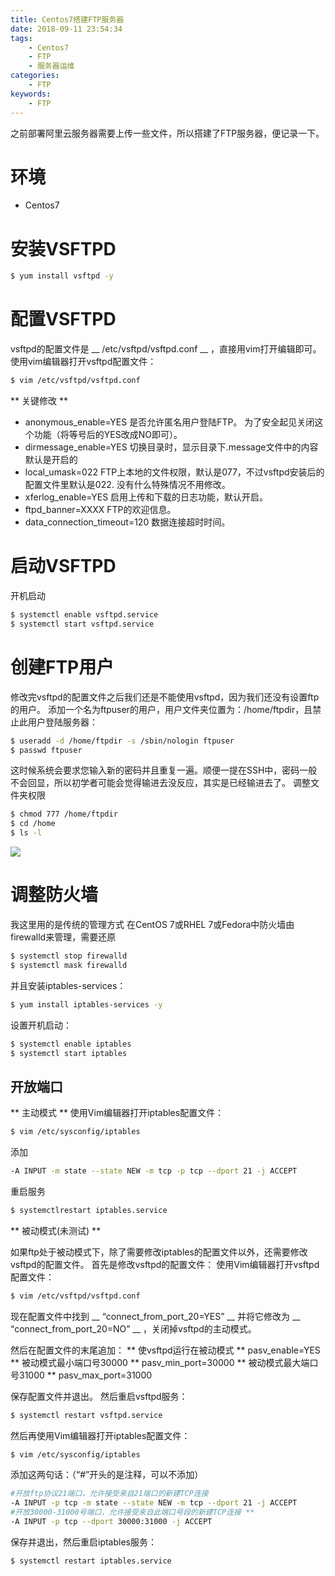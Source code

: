 ```yaml
---
title: Centos7搭建FTP服务器
date: 2018-09-11 23:54:34
tags:
    - Centos7
    - FTP
    - 服务器运维
categories:
    - FTP
keywords:
    - FTP
---
```


之前部署阿里云服务器需要上传一些文件，所以搭建了FTP服务器，便记录一下。

# 环境
- Centos7

<!-- more -->

# 安装VSFTPD

``` bash
$ yum install vsftpd -y
```

# 配置VSFTPD

vsftpd的配置文件是 __ /etc/vsftpd/vsftpd.conf __ ，直接用vim打开编辑即可。
使用vim编辑器打开vsftpd配置文件：
``` bash
$ vim /etc/vsftpd/vsftpd.conf
```

** 关键修改 **
- anonymous_enable=YES
    是否允许匿名用户登陆FTP。
    为了安全起见关闭这个功能（将等号后的YES改成NO即可）。
- dirmessage_enable=YES
    切换目录时，显示目录下.message文件中的内容
    默认是开启的
- local_umask=022
    FTP上本地的文件权限，默认是077，不过vsftpd安装后的配置文件里默认是022.
    没有什么特殊情况不用修改。
- xferlog_enable=YES
    启用上传和下载的日志功能，默认开启。
- ftpd_banner=XXXX
    FTP的欢迎信息。
- data_connection_timeout=120
    数据连接超时时间。

# 启动VSFTPD

开机启动
``` bash
$ systemctl enable vsftpd.service
$ systemctl start vsftpd.service
```

# 创建FTP用户
修改完vsftpd的配置文件之后我们还是不能使用vsftpd，因为我们还没有设置ftp的用户。
添加一个名为ftpuser的用户，用户文件夹位置为：/home/ftpdir，且禁止此用户登陆服务器：
``` bash
$ useradd -d /home/ftpdir -s /sbin/nologin ftpuser
$ passwd ftpuser
```
这时候系统会要求您输入新的密码并且重复一遍。顺便一提在SSH中，密码一般不会回显，所以初学者可能会觉得输进去没反应，其实是已经输进去了。
调整文件夹权限
``` bash
$ chmod 777 /home/ftpdir
$ cd /home
$ ls -l
```
![](chmod_ftpdir.png)

# 调整防火墙
我这里用的是传统的管理方式
在CentOS 7或RHEL 7或Fedora中防火墙由firewalld来管理，需要还原
``` bash
$ systemctl stop firewalld  
$ systemctl mask firewalld  
```
并且安装iptables-services：
``` bash
$ yum install iptables-services -y
```
设置开机启动：
``` bash
$ systemctl enable iptables
$ systemctl start iptables  
```
## 开放端口

** 主动模式 **
使用Vim编辑器打开iptables配置文件：
``` bash
$ vim /etc/sysconfig/iptables
```
添加
``` bash
-A INPUT -m state --state NEW -m tcp -p tcp --dport 21 -j ACCEPT
```
重启服务
``` bash
$ systemctlrestart iptables.service
```

** 被动模式(未测试) **

如果ftp处于被动模式下，除了需要修改iptables的配置文件以外，还需要修改vsftpd的配置文件。
首先是修改vsftpd的配置文件：
使用Vim编辑器打开vsftpd配置文件：
``` bash
$ vim /etc/vsftpd/vsftpd.conf
```

现在配置文件中找到 __ “connect_from_port_20=YES” __ 并将它修改为 __ “connect_from_port_20=NO” __ ，关闭掉vsftpd的主动模式。

然后在配置文件的末尾追加：
** 使vsftpd运行在被动模式 **
pasv_enable=YES
** 被动模式最小端口号30000 **
pasv_min_port=30000
** 被动模式最大端口号31000 **
pasv_max_port=31000

保存配置文件并退出。
然后重启vsftpd服务：
``` bash
$ systemctl restart vsftpd.service
```
然后再使用Vim编辑器打开iptables配置文件：
``` bash
$ vim /etc/sysconfig/iptables
```
添加这两句话：（“#”开头的是注释，可以不添加）
``` bash
#开放ftp协议21端口，允许接受来自21端口的新建TCP连接
-A INPUT -p tcp -m state --state NEW -m tcp --dport 21 -j ACCEPT
#开放30000-31000号端口，允许接受来自此端口号段的新建TCP连接 **
-A INPUT -p tcp --dport 30000:31000 -j ACCEPT
```
保存并退出，然后重启iptables服务：
``` bash
$ systemctl restart iptables.service
```
